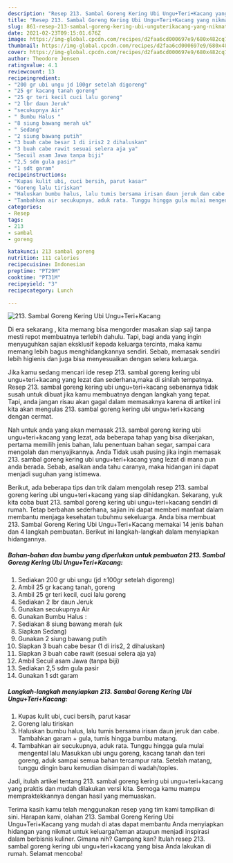 ```yaml
---
description: "Resep 213. Sambal Goreng Kering Ubi Ungu+Teri+Kacang yang nikmat Untuk Jualan"
title: "Resep 213. Sambal Goreng Kering Ubi Ungu+Teri+Kacang yang nikmat Untuk Jualan"
slug: 861-resep-213-sambal-goreng-kering-ubi-unguterikacang-yang-nikmat-untuk-jualan
date: 2021-02-23T09:15:01.676Z
image: https://img-global.cpcdn.com/recipes/d2faa6cd000697e9/680x482cq70/213-sambal-goreng-kering-ubi-unguterikacang-foto-resep-utama.jpg
thumbnail: https://img-global.cpcdn.com/recipes/d2faa6cd000697e9/680x482cq70/213-sambal-goreng-kering-ubi-unguterikacang-foto-resep-utama.jpg
cover: https://img-global.cpcdn.com/recipes/d2faa6cd000697e9/680x482cq70/213-sambal-goreng-kering-ubi-unguterikacang-foto-resep-utama.jpg
author: Theodore Jensen
ratingvalue: 4.1
reviewcount: 13
recipeingredient:
- "200 gr ubi ungu jd 100gr setelah digoreng"
- "25 gr kacang tanah goreng"
- "25 gr teri kecil cuci lalu goreng"
- "2 lbr daun Jeruk"
- "secukupnya Air"
- " Bumbu Halus "
- "8 siung bawang merah uk"
- " Sedang"
- "2 siung bawang putih"
- "3 buah cabe besar 1 di iris2 2 dihaluskan"
- "3 buah cabe rawit sesuai selera aja ya"
- "Secuil asam Jawa tanpa biji"
- "2,5 sdm gula pasir"
- "1 sdt garam"
recipeinstructions:
- "Kupas kulit ubi, cuci bersih, parut kasar"
- "Goreng lalu tiriskan"
- "Haluskan bumbu halus, lalu tumis bersama irisan daun jeruk dan cabe. Tambahkan garam + gula, tumis hingga bumbu matang."
- "Tambahkan air secukupnya, aduk rata. Tunggu hingga gula mulai mengental lalu Masukkan ubi ungu goreng, kacang tanah dan teri goreng, aduk sampai semua bahan tercampur rata. Setelah matang, tunggu dingin baru kemudian disimpan di wadah/toples."
categories:
- Resep
tags:
- 213
- sambal
- goreng

katakunci: 213 sambal goreng 
nutrition: 111 calories
recipecuisine: Indonesian
preptime: "PT29M"
cooktime: "PT31M"
recipeyield: "3"
recipecategory: Lunch

---
```



![213. Sambal Goreng Kering Ubi Ungu+Teri+Kacang](https://img-global.cpcdn.com/recipes/d2faa6cd000697e9/680x482cq70/213-sambal-goreng-kering-ubi-unguterikacang-foto-resep-utama.jpg)

Di era  sekarang , kita memang bisa mengorder masakan siap saji tanpa mesti repot membuatnya terlebih dahulu. Tapi, bagi anda yang ingin menyuguhkan sajian eksklusif kepada keluarga tercinta, maka kamu memang lebih bagus menghidangkannya sendiri. Sebab, memasak sendiri lebih higienis dan juga bisa menyesuaikan dengan selera keluarga.

Jika kamu sedang mencari ide resep 213. sambal goreng kering ubi ungu+teri+kacang yang lezat dan sederhana,maka di sinilah tempatnya. Resep 213. sambal goreng kering ubi ungu+teri+kacang  sebenarnya tidak susah untuk dibuat jika kamu membuatnya dengan langkah yang tepat. Tapi, anda jangan risau akan gagal dalam memasaknya 
karena di artikel ini kita akan mengulas 213. sambal goreng kering ubi ungu+teri+kacang dengan cermat.  



Nah untuk anda yang akan memasak 213. sambal goreng kering ubi ungu+teri+kacang yang lezat, ada beberapa tahap yang bisa dikerjakan, pertama memilih jenis bahan, lalu penentuan bahan segar, sampai cara mengolah dan menyajikannya. Anda Tidak usah pusing jika ingin memasak 213. sambal goreng kering ubi ungu+teri+kacang yang lezat di mana pun anda berada. Sebab, asalkan anda  tahu caranya, maka hidangan ini dapat menjadi suguhan yang istimewa.

Berikut, ada beberapa tips dan trik dalam mengolah resep 213. sambal goreng kering ubi ungu+teri+kacang yang siap dihidangkan. Sekarang, yuk kita coba buat 213. sambal goreng kering ubi ungu+teri+kacang sendiri di rumah. Tetap berbahan sederhana, sajian ini dapat memberi manfaat dalam membantu menjaga kesehatan tubuhmu sekeluarga. Anda bisa membuat 213. Sambal Goreng Kering Ubi Ungu+Teri+Kacang memakai 14 jenis bahan dan 4 langkah pembuatan. Berikut ini langkah-langkah dalam menyiapkan hidangannya.

<!--inarticleads1-->

##### Bahan-bahan dan bumbu yang diperlukan untuk pembuatan 213. Sambal Goreng Kering Ubi Ungu+Teri+Kacang:

1. Sediakan 200 gr ubi ungu (jd ±100gr setelah digoreng)
1. Ambil 25 gr kacang tanah, goreng
1. Ambil 25 gr teri kecil, cuci lalu goreng
1. Sediakan 2 lbr daun Jeruk
1. Gunakan secukupnya Air
1. Gunakan  Bumbu Halus :
1. Sediakan 8 siung bawang merah (uk
1. Siapkan  Sedang)
1. Gunakan 2 siung bawang putih
1. Siapkan 3 buah cabe besar (1 di iris2, 2 dihaluskan)
1. Siapkan 3 buah cabe rawit (sesuai selera aja ya)
1. Ambil Secuil asam Jawa (tanpa biji)
1. Sediakan 2,5 sdm gula pasir
1. Gunakan 1 sdt garam




<!--inarticleads2-->

##### Langkah-langkah menyiapkan 213. Sambal Goreng Kering Ubi Ungu+Teri+Kacang:

1. Kupas kulit ubi, cuci bersih, parut kasar
1. Goreng lalu tiriskan
1. Haluskan bumbu halus, lalu tumis bersama irisan daun jeruk dan cabe. Tambahkan garam + gula, tumis hingga bumbu matang.
1. Tambahkan air secukupnya, aduk rata. Tunggu hingga gula mulai mengental lalu Masukkan ubi ungu goreng, kacang tanah dan teri goreng, aduk sampai semua bahan tercampur rata. Setelah matang, tunggu dingin baru kemudian disimpan di wadah/toples.




Jadi, itulah artikel tentang  213. sambal goreng kering ubi ungu+teri+kacang  yang praktis dan mudah dilakukan versi kita. Semoga kamu mampu mempraktekkannya dengan hasil yang memuaskan. 

Terima kasih kamu telah menggunakan resep yang tim kami tampilkan di sini. Harapan kami, olahan  213. Sambal Goreng Kering Ubi Ungu+Teri+Kacang yang mudah di atas dapat membantu Anda menyiapkan hidangan yang nikmat untuk keluarga/teman ataupun menjadi inspirasi dalam berbisnis kuliner. Gimana nih? Gampang kan? Itulah resep 213. sambal goreng kering ubi ungu+teri+kacang yang bisa Anda lakukan di rumah. Selamat mencoba!

